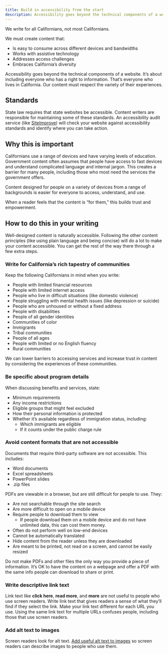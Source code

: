 ```yaml
---
title: Build in accessibility from the start
description: Accessibility goes beyond the technical components of a website. It’s about including everyone who has a right to information.
---
```


<p class="text-lead">We write for all Californians, not most Californians.</p>

We must create content that:

* Is easy to consume across different devices and bandwidths
* Works with assistive technology
* Addresses access challenges
* Embraces California’s diversity

Accessibility goes beyond the technical components of a website. It’s about including everyone who has a right to information. That’s everyone who lives in California. Our content must respect the variety of their experiences.

## Standards

State law requires that state websites be accessible. Content writers are responsible for maintaining some of these standards. An accessibility audit service (like [SiteImprove](https://siteimprove.com/)) will check your website against accessibility standards and identify where you can take action.

## Why this is important

Californians use a range of devices and have varying levels of education. Government content often assumes that people have access to fast devices and understand complicated language and internal jargon. This creates a barrier for many people, including those who most need the services the government offers.

Content designed for people on a variety of devices from a range of backgrounds is easier for everyone to access, understand, and use.

When a reader feels that the content is “for them,” this builds trust and empowerment.

## How to do this in your writing

Well-designed content is naturally accessible. Following the other content principles (like using plain language and being concise) will do a lot to make your content accessible. You can get the rest of the way there through a few extra steps.

### Write for California’s rich tapestry of communities

Keep the following Californians in mind when you write:

* People with limited financial resources
* People with limited internet access
* People who live in difficult situations (like domestic violence)
* People struggling with mental health issues (like depression or suicide)
* People who are unhoused or without a fixed address
* People with disabilities
* People of all gender identities
* Communities of color
* Immigrants
* Tribal communities
* People of all ages
* People with limited or no English fluency
* Rural communities

We can lower barriers to accessing services and increase trust in content by considering the experiences of these communities.

### Be specific about program details

When discussing benefits and services, state:

* Minimum requirements
* Any income restrictions
* Eligible groups that might feel excluded
* How their personal information is protected
* Whether it’s available regardless of immigration status, including:
  * Which immigrants are eligible
  * If it counts under the public charge rule

### Avoid content formats that are not accessible

Documents that require third-party software are not accessible. This includes:

* Word documents
* Excel spreadsheets
* PowerPoint slides
* .zip files

PDFs are viewable in a browser, but are still difficult for people to use. They:

* Are not searchable through the site search
* Are more difficult to open on a mobile device
* Require people to download them to view
  * If people download them on a mobile device and do not have unlimited data, this can cost them money.
* Often do not perform well on low-end devices
* Cannot be automatically translated
* Hide content from the reader unless they are downloaded
* Are meant to be printed, not read on a screen, and cannot be easily resized

Do not make PDFs and other files the only way you provide a piece of information. It’s OK to have the content on a webpage and offer a PDF with the same info people can download to share or print.

### Write descriptive link text

Link text like **click here**, **read more**, and **more** are not useful to people who use screen readers. Write link text that gives readers a sense of what they’ll find if they select the link. Make your link text different for each URL you use. Using the same link text for multiple URLs confuses people, including those that use screen readers.

### Add alt text to images

Screen readers look for alt text. [Add useful alt text to images](https://accessibility.huit.harvard.edu/describe-content-images) so screen readers can describe images to people who use them.
